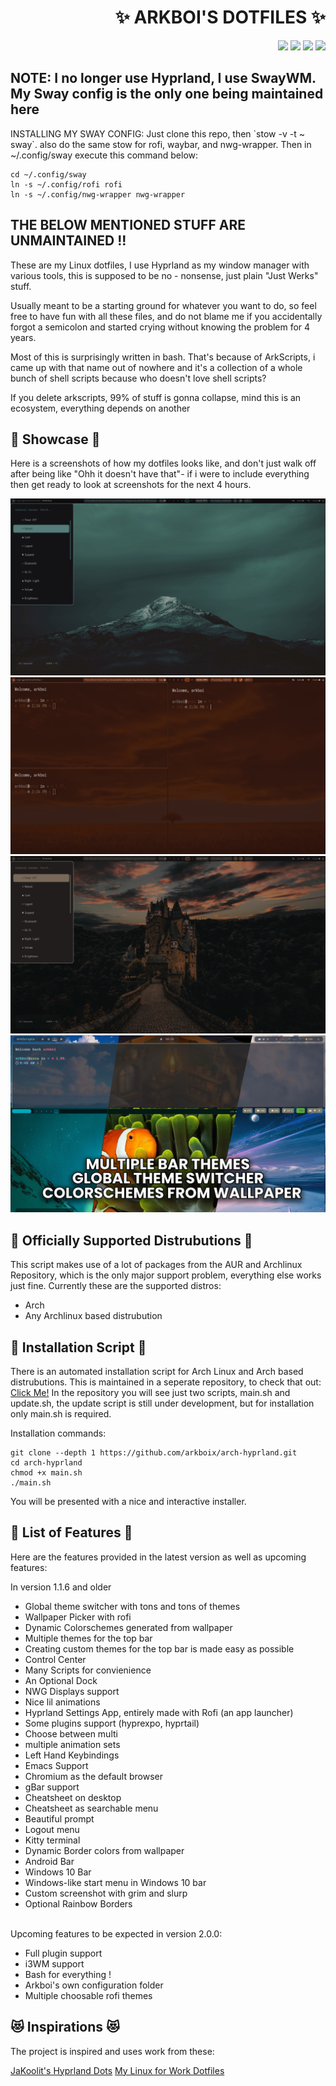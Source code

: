 <h1 align="right">✨ ARKBOI'S DOTFILES ✨ </h1>
<p align="right">
  <img src="https://img.shields.io/github/stars/arkboix/dotfiles?style=for-the-badge&color=cb9bfd">
  <img src="https://img.shields.io/github/last-commit/arkboix/dotfiles?style=for-the-badge&color=8ea6dc">
  <img src="https://img.shields.io/github/repo-size/arkboix/dotfiles?style=for-the-badge&color=cba6f7">
  <a href="https://discord.gg/8XA7MgVvYN">
    <img src="https://img.shields.io/discord/8XA7MgVvYN?style=for-the-badge&color=8ea6dc&label=Chat">
  </a>
</p>

<h2> NOTE: I no longer use Hyprland, I use SwayWM. My Sway config is the only one being maintained here </h2>
INSTALLING MY SWAY CONFIG: Just clone this repo, then `stow -v -t ~ sway`. also do the same stow for rofi, waybar, and nwg-wrapper. Then in ~/.config/sway execute this command below: 

``` shell
cd ~/.config/sway
ln -s ~/.config/rofi rofi
ln -s ~/.config/nwg-wrapper nwg-wrapper
```

<h2> THE BELOW MENTIONED STUFF ARE UNMAINTAINED !! </h2>

These are my Linux dotfiles, I use Hyprland as my window manager with various tools, this is supposed to be no - nonsense, just plain "Just Werks" stuff.

Usually meant to be a starting ground for whatever you want to do, so feel free to have fun with all these files, and do not blame me if you accidentally forgot a semicolon and started crying without knowing the problem for 4 years.

Most of this is surprisingly written in bash. That's because of ArkScripts, i came up with that name out of nowhere and it's a collection of a whole bunch of shell scripts because who doesn't love shell scripts?

If you delete arkscripts, 99% of stuff is gonna collapse, mind this is an ecosystem, everything depends on another

## 🌟 Showcase 🌟
Here is a screenshots of how my dotfiles looks like, and don't just walk off after being like "Ohh it doesn't have that"- if i were to include everything then get ready to look at screenshots for the next 4 hours.

![Image](assets/1.png)
![Image](assets/2.png)
![Image](assets/3.png)
![Image](assets/4.png)

## 🐧 Officially Supported Distrubutions 🐧

This script makes use of a lot of packages from the AUR and Archlinux Repository, which is the only major support problem, everything else works just fine. Currently these are the supported distros:

- Arch
- Any Archlinux based distrubution

## 🚀 Installation Script 🚀

There is an automated installation script for Arch Linux and Arch based distrubutions. This is maintained in a seperate repository, to check that out:
[Click Me!](https://github.com/arkboix/arch-hyprland)
In the repository you will see just two scripts, main.sh and update.sh, the update script is still under development, but for installation only main.sh is required.

Installation commands:
``` shell
git clone --depth 1 https://github.com/arkboix/arch-hyprland.git
cd arch-hyprland
chmod +x main.sh
./main.sh
```

You will be presented with a nice and interactive installer.

## 💛 List of Features 💛

Here are the features provided in the latest version as well as upcoming features:

In version 1.1.6 and older

- Global theme switcher with tons and tons of themes
- Wallpaper Picker with rofi
- Dynamic Colorschemes generated from wallpaper
- Multiple themes for the top bar
- Creating custom themes for the top bar is made easy as possible
- Control Center
- Many Scripts for convienience
- An Optional Dock
- NWG Displays support
- Nice lil animations
- Hyprland Settings App, entirely made with Rofi (an app launcher)
- Some plugins support (hyprexpo, hyprtail)
- Choose between multi
- multiple animation sets
- Left Hand Keybindings
- Emacs Support
- Chromium as the default browser
- gBar support
- Cheatsheet on desktop
- Cheatsheet as searchable menu
- Beautiful prompt
- Logout menu
- Kitty terminal
- Dynamic Border colors from wallpaper
- Android Bar
- Windows 10 Bar
- Windows-like start menu in  Windows 10 bar
- Custom screenshot with grim and slurp
- Optional Rainbow Borders

<br>
Upcoming features to be expected in version 2.0.0:

- Full plugin support
- i3WM support
- Bash for everything !
- Arkboi's own configuration folder
- Multiple choosable rofi themes

## 😻 Inspirations 😻

The project is inspired and uses work from these:

[JaKoolit's Hyprland Dots](https://github.com/jakoolit/hyprland-dots)
[My Linux for Work Dotfiles](https://github.com/mylinuxforwork/dotfiles)

